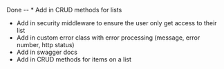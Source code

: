 Done -- * Add in CRUD methods for lists
* Add in security middleware to ensure the user only get access to their list
* Add in custom error class with error processing (message, error number, http status)
* Add in swagger docs
* Add in CRUD methods for items on a list